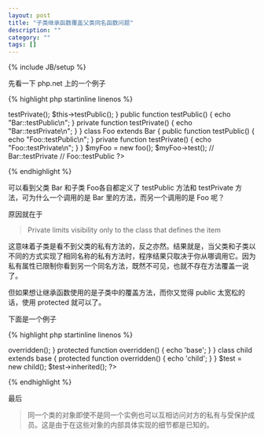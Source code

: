 ```yaml
---
layout: post
title: "子类继承函数覆盖父类同名函数问题"
description: ""
category: ""
tags: []
---
```

{% include JB/setup %}

先看一下 php.net 上的一个例子

{% highlight php startinline linenos  %}
<?php 
class Bar 
{
    public function test() {
        $this->testPrivate();
        $this->testPublic();
    }

    public function testPublic() {
        echo "Bar::testPublic\n";
    }
    
    private function testPrivate() {
        echo "Bar::testPrivate\n";
    }
}

class Foo extends Bar 
{
    public function testPublic() {
        echo "Foo::testPublic\n";
    }
    
    private function testPrivate() {
        echo "Foo::testPrivate\n";
    }
}

$myFoo = new foo();
$myFoo->test(); // Bar::testPrivate 
                // Foo::testPublic
?>
{% endhighlight %} 

可以看到父类 Bar 和子类 Foo各自都定义了 testPublic 方法和 testPrivate 方法，可为什么一个调用的是 Bar 里的方法，而另一个调用的是 Foo 呢？

原因就在于

>Private limits visibility only to the class that defines the item

这意味着子类是看不到父类的私有方法的，反之亦然。结果就是，当父类和子类以不同的方式实现了相同名称的私有方法时，程序结果只取决于你从哪调用它。因为私有属性已限制你看到另一个同名方法，既然不可见，也就不存在方法覆盖一说了。

但如果想让继承函数使用的是子类中的覆盖方法，而你又觉得 public 太宽松的话，使用 protected 就可以了。

下面是一个例子

{% highlight php startinline linenos  %}
<?php 
abstract class base { 
    public function inherited() { 
        $this->overridden(); 
    } 
    protected function overridden() { 
        echo 'base'; 
    } 
} 

class child extends base { 
    protected function overridden() { 
        echo 'child'; 
    } 
} 

$test = new child(); 
$test->inherited(); 
?> 
{% endhighlight %} 

最后
>同一个类的对象即使不是同一个实例也可以互相访问对方的私有与受保护成员。这是由于在这些对象的内部具体实现的细节都是已知的。


